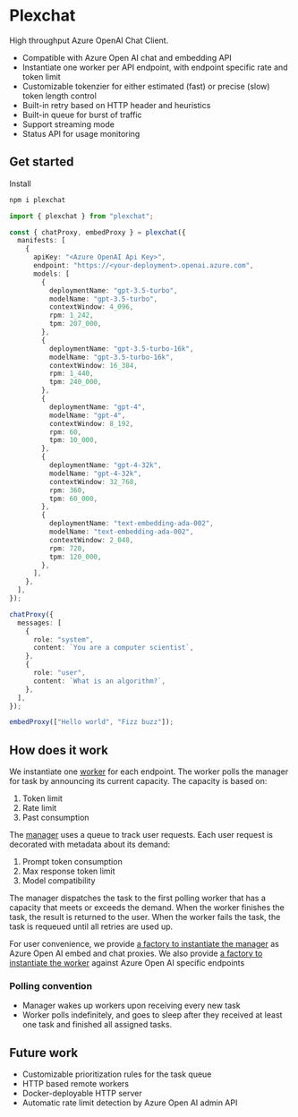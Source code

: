 # Plexchat

High throughput Azure OpenAI Chat Client.

- Compatible with Azure Open AI chat and embedding API
- Instantiate one worker per API endpoint, with endpoint specific rate and token limit
- Customizable tokenzier for either estimated (fast) or precise (slow) token length control
- Built-in retry based on HTTP header and heuristics
- Built-in queue for burst of traffic
- Support streaming mode
- Status API for usage monitoring

## Get started

Install

```bash
npm i plexchat
```

```ts
import { plexchat } from "plexchat";

const { chatProxy, embedProxy } = plexchat({
  manifests: [
    {
      apiKey: "<Azure OpenAI Api Key>",
      endpoint: "https://<your-deployment>.openai.azure.com",
      models: [
        {
          deploymentName: "gpt-3.5-turbo",
          modelName: "gpt-3.5-turbo",
          contextWindow: 4_096,
          rpm: 1_242,
          tpm: 207_000,
        },
        {
          deploymentName: "gpt-3.5-turbo-16k",
          modelName: "gpt-3.5-turbo-16k",
          contextWindow: 16_384,
          rpm: 1_440,
          tpm: 240_000,
        },
        {
          deploymentName: "gpt-4",
          modelName: "gpt-4",
          contextWindow: 8_192,
          rpm: 60,
          tpm: 10_000,
        },
        {
          deploymentName: "gpt-4-32k",
          modelName: "gpt-4-32k",
          contextWindow: 32_768,
          rpm: 360,
          tpm: 60_000,
        },
        {
          deploymentName: "text-embedding-ada-002",
          modelName: "text-embedding-ada-002",
          contextWindow: 2_048,
          rpm: 720,
          tpm: 120_000,
        },
      ],
    },
  ],
});

chatProxy({
  messages: [
    {
      role: "system",
      content: `You are a computer scientist`,
    },
    {
      role: "user",
      content: `What is an algorithm?`,
    },
  ],
});

embedProxy(["Hello world", "Fizz buzz"]);
```

## How does it work

We instantiate one [worker](https://github.com/chuanqisun/plexchat/blob/master/src/scheduler/worker.ts) for each endpoint. The worker polls the manager for task by announcing its current capacity. The capacity is based on:

1. Token limit
2. Rate limit
3. Past consumption

The [manager](https://github.com/chuanqisun/plexchat/blob/master/src/scheduler/manager.ts) uses a queue to track user requests. Each user request is decorated with metadata about its demand:

1. Prompt token consumption
2. Max response token limit
3. Model compatibility

The manager dispatches the task to the first polling worker that has a capacity that meets or exceeds the demand. When the worker finishes the task, the result is returned to the user. When the worker fails the task, the task is requeued until all retries are used up.

For user convenience, we provide [a factory to instantiate the manager](https://github.com/chuanqisun/plexchat/blob/master/src/plexchat/plexchat.ts) as Azure Open AI embed and chat proxies. We also provide [a factory to instantiate the worker](https://github.com/chuanqisun/plexchat/blob/master/src/plexchat/plexchat-worker.ts) against Azure Open AI specific endpoints

### Polling convention

- Manager wakes up workers upon receiving every new task
- Worker polls indefinitely, and goes to sleep after they received at least one task and finished all assigned tasks.

## Future work

- Customizable prioritization rules for the task queue
- HTTP based remote workers
- Docker-deployable HTTP server
- Automatic rate limit detection by Azure Open AI admin API
